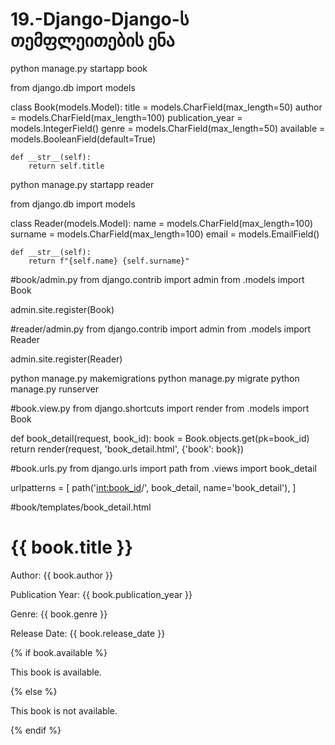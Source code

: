 # 19.-Django-Django-ს თემფლეითების ენა

python manage.py startapp book

from django.db import models

class Book(models.Model):
    title = models.CharField(max_length=50)
    author = models.CharField(max_length=100)
    publication_year = models.IntegerField()
    genre = models.CharField(max_length=50)
    available = models.BooleanField(default=True)

    def __str__(self):
        return self.title

python manage.py startapp reader

from django.db import models

class Reader(models.Model):
    name = models.CharField(max_length=100)
    surname = models.CharField(max_length=100)
    email = models.EmailField()

    def __str__(self):
        return f"{self.name} {self.surname}"

#book/admin.py 
from django.contrib import admin
from .models import Book

admin.site.register(Book)

#reader/admin.py
from django.contrib import admin
from .models import Reader

admin.site.register(Reader)

python manage.py makemigrations
python manage.py migrate
python manage.py runserver

#book.view.py
from django.shortcuts import render
from .models import Book

def book_detail(request, book_id):
    book = Book.objects.get(pk=book_id)
    return render(request, 'book_detail.html', {'book': book})

#book.urls.py
from django.urls import path
from .views import book_detail

urlpatterns = [
    path('<int:book_id>/', book_detail, name='book_detail'),
]

 #book/templates/book_detail.html
 <!DOCTYPE html>
<html lang="en">
<head>
    <meta charset="UTF-8">
    <title>{{ book.title }}</title>
</head>
<body>
    <h1>{{ book.title }}</h1>
    <p>Author: {{ book.author }}</p>
    <p>Publication Year: {{ book.publication_year }}</p>
    <p>Genre: {{ book.genre }}</p>
    <p>Release Date: {{ book.release_date }}</p>
    {% if book.available %}
        <p>This book is available.</p>
    {% else %}
        <p>This book is not available.</p>
    {% endif %}
</body>
</html>
